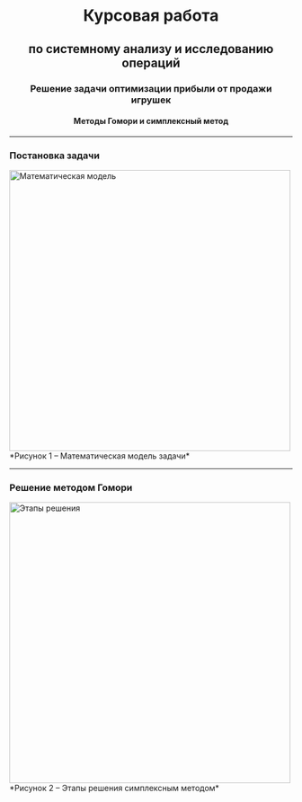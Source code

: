 <div align="center">

# Курсовая работа  
## по системному анализу и исследованию операций  
### Решение задачи оптимизации прибыли от продажи игрушек  
#### Методы Гомори и симплексный метод  

</div>

---

### Постановка задачи  
<img src="https://github.com/user-attachments/assets/5f0c581d-024c-4b2a-ad43-c767f1f78405" width="500" alt="Математическая модель">  
*Рисунок 1 – Математическая модель задачи*  

---

### Решение методом Гомори  
<img src="https://github.com/user-attachments/assets/6000832b-161b-4996-b1b5-bbcfeaa2ff6d" width="500" alt="Этапы решения">  
*Рисунок 2 – Этапы решения симплексным методом*  
